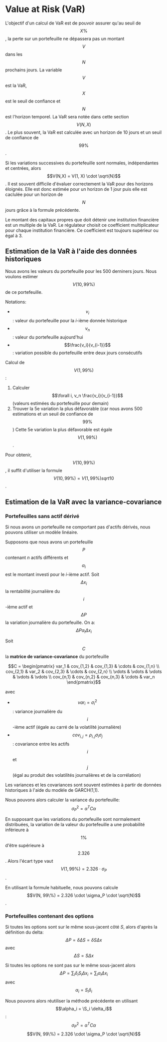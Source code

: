 # Value at Risk (VaR)

L'objectif d'un calcul de VaR est de pouvoir assurer qu'au seuil de $$X\%$$, la perte sur un portefeuille ne dépassera pas un montant $$V$$ dans les $$N$$ prochains jours. La variable $$V$$ est la VaR, $$X$$ est le seuil de confiance et $$N$$ est l'horizon temporel. La VaR sera notée dans cette section $$V(N, X)$$. Le plus souvent, la VaR est calculée avec un horizon de 10 jours et un seuil de confiance de $$99\%$$.

Si les variations successives du portefeuille sont normales, indépendantes et centrées, alors $$V(N,X) = V(1, X) \cdot \sqrt{N}$$. Il est souvent difficile d'évaluer correctement la VaR pour des horizons éloignés. Elle est donc estimée pour un horizon de 1 jour puis elle est caclulée pour un horizon de $$N$$ jours grâce à la formule précédente.

Le montant des capitaux propres que doit détenir une institution financière est un multiple de la VaR. Le régulateur choisit ce coefficient multiplicateur pour chaque institution financière. Ce coefficient est toujours supérieur ou égal à 3.

## Estimation de la VaR à l'aide des données historiques

Nous avons les valeurs du portefeuille pour les 500 derniners jours. Nous voulons estimer $$V(10, 99\%)$$ de ce portefeuille.

Notations:
 - $$v_i$$: valeur du portefeuille pour la $i$-ième donnée historique
 - $$v_n$$: valeur du portefeuille aujourd'hui
 - $$\frac{v_i}{v_{i-1}}$$: variation possible du portefeuille entre deux jours consécutifs

Calcul de $$V(1, 99\%)$$:
1. Calculer $$\forall i, v_n \frac{v_i}{v_{i-1}}$$ (valeurs estimées du portefeuille pour demain)
2. Trouver la 5e variation la plus défavorable (car nous avons 500 estimations et un seuil de confiance de $$99\%$$)
Cette 5e variation la plus défavorable est égale $$V(1, 99\%)$$.

Pour obtenir, $$V(10, 99\%)$$, il suffit d'utiliser la formule $$V(10, 99\%) = V(1, 99\%) sqrt{10}$$.

## Estimation de la VaR avec la variance-covariance

### Portefeuilles sans actif dérivé

Si nous avons un portefeuille ne comportant pas d'actifs dérivés, nous pouvons utiliser un modèle linéaire.

Supposons que nous avons un portefeuille $$P$$ contenant $n$ actifs différents et $$\alpha_i$$ est le montant investi pour le $i$-ième actif. Soit $$\Delta x_i$$ la rentabilité journalière du $$i$$-ième actif et $$\Delta P$$ la variation journalière du portefeuille. On a:
$$\Delta P \alpha_i \Delta x_i$$

Soit $$C$$ la **matrice de variance-covariance** du portefeuille

$$C =
\begin{pmatrix}
var_1 & cov_{1,2} & cov_{1,3} & \cdots & cov_{1,n} \\
cov_{2,1} & var_2 & cov_{2,3} & \cdots & cov_{2,n} \\
\vdots & \vdots & \vdots & \vdots & \vdots \\
cov_{n,1} & cov_{n,2} & cov_{n,3} & \cdots & var_n 
\end{pmatrix}$$

avec
- $$var_i = \sigma_i^2$$: variance journalière du $$i$$-ième actif (égale au carré de la volatilité journalière)
- $$cov_{i,j} = \rho_{i,j} \sigma_i \sigma_j$$: covariance entre les actifs $$i$$ et $$j$$ (égal au produit des volatilités journalières et de la corrélation)

Les variances et les covariances sont souvent estimées à partir de données historiques à l'aide du modèle de GARCH(1,1).

Nous pouvons alors calculer la variance du portefeuille:
$$\sigma_P^2 = \alpha^T C \alpha$$

En supposant que les variations du portefeuille sont normalement distribuées, la variation de la valeur du portefeuille a une probabilité inférieure à $$1\%$$ d'être supérieure à $$2.326$$. Alors l'écart type vaut $$V(1, 99\%) = 2.326 \cdot \sigma_P$$.

En utilisant la formule habituelle, nous pouvons calcule $$V(N, 99\%) = 2.326 \cdot \sigma_P \cdot \sqrt{N}$$.

### Portefeuilles contenant des options

Si toutes les options sont sur le même sous-jacent côté $S$, alors d'après la définition du delta:
$$\Delta P = \delta \Delta S = \delta S \Delta x$$
avec $$\Delta S = S \Delta x$$

Si toutes les options ne sont pas sur le même sous-jacent alors
$$\Delta P = \sum_i \delta_i S_i \Delta x_i = \sum_i \alpha_i \Delta x_i$$
avec $$\alpha_i = S_i \delta_i$$

Nous pouvons alors réutiliser la méthode précédente en utilisant $$\alpha_i = \S_i \delta_i$$:
$$\sigma_P^2 = \alpha^T C \alpha$$
$$V(N, 99\%) = 2.326 \cdot \sigma_P \cdot \sqrt{N}$$

